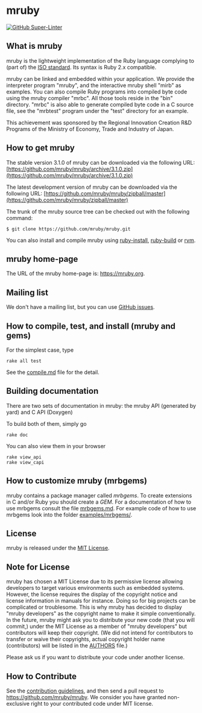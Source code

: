 # mruby

[![GitHub Super-Linter](https://github.com/mruby/mruby/workflows/Lint%20Code%20Base/badge.svg)](https://github.com/marketplace/actions/super-linter)

## What is mruby

mruby is the lightweight implementation of the Ruby language complying to (part
of) the [ISO standard][ISO-standard]. Its syntax is Ruby 2.x compatible.

mruby can be linked and embedded within your application. We provide the
interpreter program "mruby", and the interactive mruby shell "mirb" as examples.
You can also compile Ruby programs into compiled byte code using the mruby
compiler "mrbc". All those tools reside in the "bin" directory. "mrbc" is
also able to generate compiled byte code in a C source file, see the "mrbtest"
program under the "test" directory for an example.

This achievement was sponsored by the Regional Innovation Creation R&D Programs
of the Ministry of Economy, Trade and Industry of Japan.

## How to get mruby

The stable version 3.1.0 of mruby can be downloaded via the following URL: [https://github.com/mruby/mruby/archive/3.1.0.zip](https://github.com/mruby/mruby/archive/3.1.0.zip)

The latest development version of mruby can be downloaded via the following URL: [https://github.com/mruby/mruby/zipball/master](https://github.com/mruby/mruby/zipball/master)

The trunk of the mruby source tree can be checked out with the
following command:

```
$ git clone https://github.com/mruby/mruby.git
```

You can also install and compile mruby using [ruby-install](https://github.com/postmodern/ruby-install), [ruby-build](https://github.com/rbenv/ruby-build) or [rvm](https://github.com/rvm/rvm).

## mruby home-page

The URL of the mruby home-page is: <https://mruby.org>.

## Mailing list

We don't have a mailing list, but you can use [GitHub issues](https://github.com/mruby/mruby/issues).

## How to compile, test, and install (mruby and gems)

For the simplest case, type

```
rake all test
```

See the [compile.md](doc/guides/compile.md) file for the detail.

## Building documentation

There are two sets of documentation in mruby: the mruby API (generated by yard) and C API (Doxygen)

To build both of them, simply go

```
rake doc
```

You can also view them in your browser

```
rake view_api
rake view_capi
```

## How to customize mruby (mrbgems)

mruby contains a package manager called *mrbgems*. To create extensions
in C and/or Ruby you should create a *GEM*. For a documentation of how to
use mrbgems consult the file [mrbgems.md](doc/guides/mrbgems.md).
For example code of how to use mrbgems look into the folder [examples/mrbgems/](examples/mrbgems).

## License

mruby is released under the [MIT License](LICENSE).

## Note for License

mruby has chosen a MIT License due to its permissive license allowing
developers to target various environments such as embedded systems.
However, the license requires the display of the copyright notice and license
information in manuals for instance. Doing so for big projects can be
complicated or troublesome. This is why mruby has decided to display "mruby
developers" as the copyright name to make it simple conventionally.
In the future, mruby might ask you to distribute your new code
(that you will commit,) under the MIT License as a member of
"mruby developers" but contributors will keep their copyright.
(We did not intend for contributors to transfer or waive their copyrights,
actual copyright holder name (contributors) will be listed in the [AUTHORS](AUTHORS)
file.)

Please ask us if you want to distribute your code under another license.

## How to Contribute

See the [contribution guidelines][contribution-guidelines], and then send a pull
request to <https://github.com/mruby/mruby>. We consider you have granted
non-exclusive right to your contributed code under MIT license.

[ISO-standard]: https://www.iso.org/iso/iso_catalogue/catalogue_tc/catalogue_detail.htm?csnumber=59579
[contribution-guidelines]: https://github.com/mruby/mruby/blob/master/CONTRIBUTING.md
